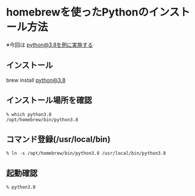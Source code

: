 # homebrewを使ったPythonのインストール方法
※今回は python@3.8を例に実施する

## インストール
brew install python@3.8

## インストール場所を確認
```
% which python3.8
/opt/homebrew/bin/python3.8
```

## コマンド登録(/usr/local/bin)
```
% ln -s /opt/homebrew/bin/python3.8 /usr/local/bin/python3.8
```

## 起動確認
```
% python3.8
```

